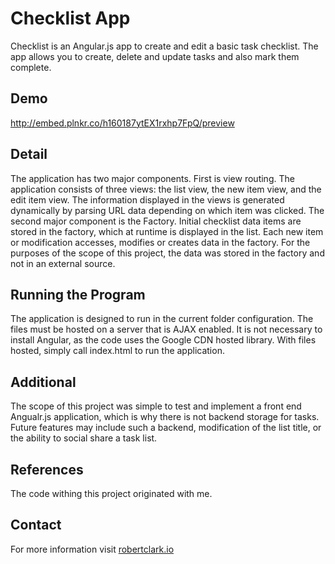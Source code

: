 Checklist App
=============
Checklist is an Angular.js app to create and edit a basic task checklist. The app allows you to create, delete and update tasks and also mark them complete.

Demo
-----
http://embed.plnkr.co/h160187ytEX1rxhp7FpQ/preview

Detail
-------
The application has two major components. First is view routing. The application consists of three views: the list view, the new item view, and the edit item view. The information displayed in the views is generated dynamically by parsing URL data depending on which item was clicked. The second major component is the Factory. Initial checklist data items are stored in the factory, which at runtime is displayed in the list. Each new item or modification accesses, modifies or creates data in the factory. For the purposes of the scope of this project, the data was stored in the factory and not in an external source.

Running the Program
--------------------
The application is designed to run in the current folder configuration. The files must be hosted on a server that is AJAX enabled. It is not necessary to install Angular, as the code uses the Google CDN hosted library. With files hosted, simply call index.html to run the application.

Additional
-----------
The scope of this project was simple to test and implement a front end Angualr.js application, which is why there is not backend storage for tasks. Future features may include such a backend, modification of the list title, or the ability to social share a task list.

References
-----------
The code withing this project originated with me.

Contact
--------
For more information visit [robertclark.io](http://robertclark.io)
